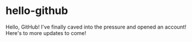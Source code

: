 hello-github
============

Hello, GitHub! I've finally caved into the pressure and opened an account! Here's to more updates to come!
